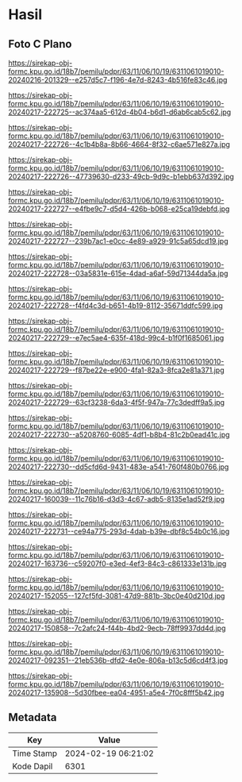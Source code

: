 # Hasil

## Foto C Plano

https://sirekap-obj-formc.kpu.go.id/18b7/pemilu/pdpr/63/11/06/10/19/6311061019010-20240216-201329--e257d5c7-f196-4e7d-8243-4b516fe83c46.jpg

https://sirekap-obj-formc.kpu.go.id/18b7/pemilu/pdpr/63/11/06/10/19/6311061019010-20240217-222725--ac374aa5-612d-4b04-b6d1-d6ab6cab5c62.jpg

https://sirekap-obj-formc.kpu.go.id/18b7/pemilu/pdpr/63/11/06/10/19/6311061019010-20240217-222726--4c1b4b8a-8b66-4664-8f32-c6ae571e827a.jpg

https://sirekap-obj-formc.kpu.go.id/18b7/pemilu/pdpr/63/11/06/10/19/6311061019010-20240217-222726--47739630-d233-49cb-9d9c-b1ebb637d392.jpg

https://sirekap-obj-formc.kpu.go.id/18b7/pemilu/pdpr/63/11/06/10/19/6311061019010-20240217-222727--e4fbe9c7-d5d4-426b-b068-e25ca19debfd.jpg

https://sirekap-obj-formc.kpu.go.id/18b7/pemilu/pdpr/63/11/06/10/19/6311061019010-20240217-222727--239b7ac1-e0cc-4e89-a929-91c5a65dcd19.jpg

https://sirekap-obj-formc.kpu.go.id/18b7/pemilu/pdpr/63/11/06/10/19/6311061019010-20240217-222728--03a5831e-615e-4dad-a6af-59d71344da5a.jpg

https://sirekap-obj-formc.kpu.go.id/18b7/pemilu/pdpr/63/11/06/10/19/6311061019010-20240217-222728--f4fd4c3d-b651-4b19-8112-35671ddfc599.jpg

https://sirekap-obj-formc.kpu.go.id/18b7/pemilu/pdpr/63/11/06/10/19/6311061019010-20240217-222729--e7ec5ae4-635f-418d-99c4-b1f0f1685061.jpg

https://sirekap-obj-formc.kpu.go.id/18b7/pemilu/pdpr/63/11/06/10/19/6311061019010-20240217-222729--f87be22e-e900-4fa1-82a3-8fca2e81a371.jpg

https://sirekap-obj-formc.kpu.go.id/18b7/pemilu/pdpr/63/11/06/10/19/6311061019010-20240217-222729--63cf3238-6da3-4f5f-947a-77c3dedff9a5.jpg

https://sirekap-obj-formc.kpu.go.id/18b7/pemilu/pdpr/63/11/06/10/19/6311061019010-20240217-222730--a5208760-6085-4df1-b8b4-81c2b0ead41c.jpg

https://sirekap-obj-formc.kpu.go.id/18b7/pemilu/pdpr/63/11/06/10/19/6311061019010-20240217-222730--dd5cfd6d-9431-483e-a541-760f480b0766.jpg

https://sirekap-obj-formc.kpu.go.id/18b7/pemilu/pdpr/63/11/06/10/19/6311061019010-20240217-160039--11c76b16-d3d3-4c67-adb5-8135e1ad52f9.jpg

https://sirekap-obj-formc.kpu.go.id/18b7/pemilu/pdpr/63/11/06/10/19/6311061019010-20240217-222731--ce94a775-293d-4dab-b39e-dbf8c54b0c16.jpg

https://sirekap-obj-formc.kpu.go.id/18b7/pemilu/pdpr/63/11/06/10/19/6311061019010-20240217-163736--c59207f0-e3ed-4ef3-84c3-c861333e131b.jpg

https://sirekap-obj-formc.kpu.go.id/18b7/pemilu/pdpr/63/11/06/10/19/6311061019010-20240217-152055--127cf5fd-3081-47d9-881b-3bc0e40d210d.jpg

https://sirekap-obj-formc.kpu.go.id/18b7/pemilu/pdpr/63/11/06/10/19/6311061019010-20240217-150858--7c2afc24-f44b-4bd2-9ecb-78ff9937dd4d.jpg

https://sirekap-obj-formc.kpu.go.id/18b7/pemilu/pdpr/63/11/06/10/19/6311061019010-20240217-092351--21eb536b-dfd2-4e0e-806a-b13c5d6cd4f3.jpg

https://sirekap-obj-formc.kpu.go.id/18b7/pemilu/pdpr/63/11/06/10/19/6311061019010-20240217-135908--5d30fbee-ea04-4951-a5e4-7f0c8fff5b42.jpg


## Metadata

| Key        | Value               |
| ---------- | ------------------- |
| Time Stamp | 2024-02-19 06:21:02 |
| Kode Dapil | 6301                |



